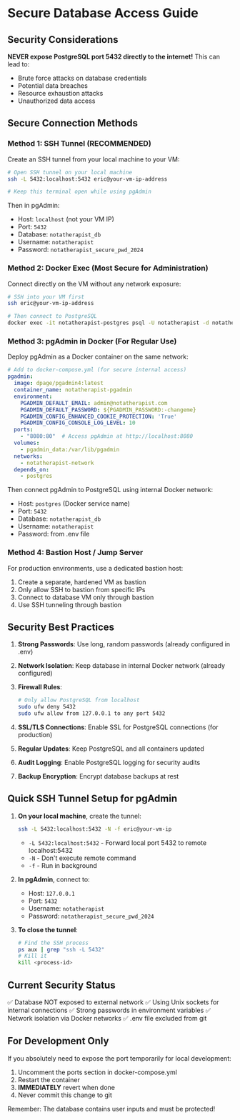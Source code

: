 # Secure Database Access Guide

## Security Considerations

**NEVER expose PostgreSQL port 5432 directly to the internet!** This can lead to:
- Brute force attacks on database credentials
- Potential data breaches
- Resource exhaustion attacks
- Unauthorized data access

## Secure Connection Methods

### Method 1: SSH Tunnel (RECOMMENDED)

Create an SSH tunnel from your local machine to your VM:

```bash
# Open SSH tunnel on your local machine
ssh -L 5432:localhost:5432 eric@your-vm-ip-address

# Keep this terminal open while using pgAdmin
```

Then in pgAdmin:
- Host: `localhost` (not your VM IP)
- Port: `5432`
- Database: `notatherapist_db`
- Username: `notatherapist`
- Password: `notatherapist_secure_pwd_2024`

### Method 2: Docker Exec (Most Secure for Administration)

Connect directly on the VM without any network exposure:

```bash
# SSH into your VM first
ssh eric@your-vm-ip-address

# Then connect to PostgreSQL
docker exec -it notatherapist-postgres psql -U notatherapist -d notatherapist_db
```

### Method 3: pgAdmin in Docker (For Regular Use)

Deploy pgAdmin as a Docker container on the same network:

```yaml
# Add to docker-compose.yml (for secure internal access)
pgadmin:
  image: dpage/pgadmin4:latest
  container_name: notatherapist-pgadmin
  environment:
    PGADMIN_DEFAULT_EMAIL: admin@notatherapist.com
    PGADMIN_DEFAULT_PASSWORD: ${PGADMIN_PASSWORD:-changeme}
    PGADMIN_CONFIG_ENHANCED_COOKIE_PROTECTION: 'True'
    PGADMIN_CONFIG_CONSOLE_LOG_LEVEL: 10
  ports:
    - "8080:80"  # Access pgAdmin at http://localhost:8080
  volumes:
    - pgadmin_data:/var/lib/pgadmin
  networks:
    - notatherapist-network
  depends_on:
    - postgres
```

Then connect pgAdmin to PostgreSQL using internal Docker network:
- Host: `postgres` (Docker service name)
- Port: `5432`
- Database: `notatherapist_db`
- Username: `notatherapist`
- Password: from .env file

### Method 4: Bastion Host / Jump Server

For production environments, use a dedicated bastion host:

1. Create a separate, hardened VM as bastion
2. Only allow SSH to bastion from specific IPs
3. Connect to database VM only through bastion
4. Use SSH tunneling through bastion

## Security Best Practices

1. **Strong Passwords**: Use long, random passwords (already configured in .env)

2. **Network Isolation**: Keep database in internal Docker network (already configured)

3. **Firewall Rules**: 
   ```bash
   # Only allow PostgreSQL from localhost
   sudo ufw deny 5432
   sudo ufw allow from 127.0.0.1 to any port 5432
   ```

4. **SSL/TLS Connections**: Enable SSL for PostgreSQL connections (for production)

5. **Regular Updates**: Keep PostgreSQL and all containers updated

6. **Audit Logging**: Enable PostgreSQL logging for security audits

7. **Backup Encryption**: Encrypt database backups at rest

## Quick SSH Tunnel Setup for pgAdmin

1. **On your local machine**, create the tunnel:
   ```bash
   ssh -L 5432:localhost:5432 -N -f eric@your-vm-ip
   ```
   - `-L 5432:localhost:5432` - Forward local port 5432 to remote localhost:5432
   - `-N` - Don't execute remote command
   - `-f` - Run in background

2. **In pgAdmin**, connect to:
   - Host: `127.0.0.1`
   - Port: `5432`
   - Username: `notatherapist`
   - Password: `notatherapist_secure_pwd_2024`

3. **To close the tunnel**:
   ```bash
   # Find the SSH process
   ps aux | grep "ssh -L 5432"
   # Kill it
   kill <process-id>
   ```

## Current Security Status

✅ Database NOT exposed to external network
✅ Using Unix sockets for internal connections
✅ Strong passwords in environment variables
✅ Network isolation via Docker networks
✅ .env file excluded from git

## For Development Only

If you absolutely need to expose the port temporarily for local development:

1. Uncomment the ports section in docker-compose.yml
2. Restart the container
3. **IMMEDIATELY** revert when done
4. Never commit this change to git

Remember: The database contains user inputs and must be protected!